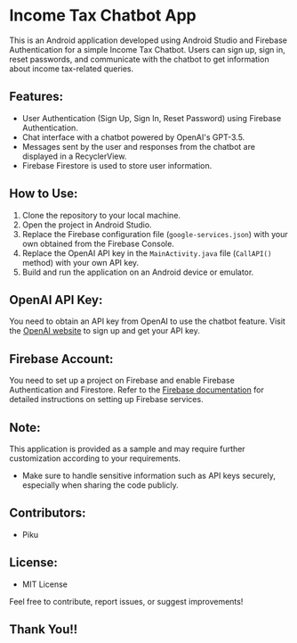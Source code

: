 # Income Tax Chatbot App

This is an Android application developed using Android Studio and Firebase Authentication for a simple Income Tax Chatbot. Users can sign up, sign in, reset passwords, and communicate with the chatbot to get information about income tax-related queries.

## Features:
- User Authentication (Sign Up, Sign In, Reset Password) using Firebase Authentication.
- Chat interface with a chatbot powered by OpenAI's GPT-3.5.
- Messages sent by the user and responses from the chatbot are displayed in a RecyclerView.
- Firebase Firestore is used to store user information.

## How to Use:
1. Clone the repository to your local machine.
2. Open the project in Android Studio.
3. Replace the Firebase configuration file (`google-services.json`) with your own obtained from the Firebase Console.
4. Replace the OpenAI API key in the `MainActivity.java` file (`CallAPI()` method) with your own API key.
5. Build and run the application on an Android device or emulator.

## OpenAI API Key:
You need to obtain an API key from OpenAI to use the chatbot feature. Visit the [OpenAI website](https://openai.com) to sign up and get your API key.

## Firebase Account:
You need to set up a project on Firebase and enable Firebase Authentication and Firestore. Refer to the [Firebase documentation](https://firebase.google.com/docs) for detailed instructions on setting up Firebase services.

## Note:
 This application is provided as a sample and may require further customization according to your requirements.
- Make sure to handle sensitive information such as API keys securely, especially when sharing the code publicly.

## Contributors:
- Piku 

## License:
- MIT License

Feel free to contribute, report issues, or suggest improvements!

## Thank You!!
